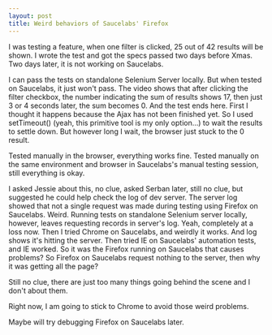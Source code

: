 ```yaml
---
layout: post
title: Weird behaviors of Saucelabs' Firefox
---
```


I was testing a feature, when one filter is clicked, 25 out of 42 results will be shown.
I wrote the test and got the specs passed two days before Xmas. Two days later, it is not working on Saucelabs.

I can pass the tests on standalone Selenium Server locally. But when tested on Saucelabs, it just won't pass.
The video shows that after clicking the filter checkbox, the number indicating the sum of results shows 17, then just 3 or 4 seconds later, the sum becomes 0. And the test ends here.
First I thought it happens because the Ajax has not been finished yet.
So I used setTimeout() (yeah, this primitive tool is my only option...) to wait the results to settle down.
But however long I wait, the browser just stuck to the 0 result.

Tested manually in the browser, everything works fine. Tested manually on the same environment and browser in Saucelabs's manual testing session, still everything is okay.

I asked Jessie about this, no clue, asked Serban later, still no clue, but suggested he could help check the log of dev server. 
The server log showed that not a single request was made during testing using Firefox on Saucelabs. Weird. 
Running tests on standalone Selenium server locally, however, leaves requesting records in server's log.
Yeah, completely at a loss now.
Then I tried Chrome on Saucelabs, and weirdly it works. And log shows it's hitting the server.
Then tried IE on Saucelabs' automation tests, and IE worked.
So it was the Firefox running on Saucelabs that causes problems? So Firefox on Saucelabs request nothing to the server, then why it was getting all the page?

Still no clue, there are just too many things going behind the scene and I don't about them.

Right now, I am going to stick to Chrome to avoid those weird problems.

Maybe will try debugging Firefox on Saucelabs later.
